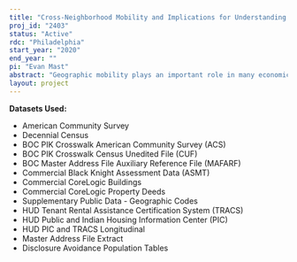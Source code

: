 ```yaml
---
title: "Cross-Neighborhood Mobility and Implications for Understanding Cities, Neighborhoods, and the Effectiveness of Place-Based Policies"
proj_id: "2403"
status: "Active"
rdc: "Philadelphia"
start_year: "2020"
end_year: ""
pi: "Evan Mast"
abstract: "Geographic mobility plays an important role in many economic issues, and thus mobility across metropolitan areas, states, and countries has been widely studied. Recent research increasingly suggests that mobility across neighborhoods is also important, for example in determining the effectiveness of place-based revitalization programs (Busso, Gregory, and Kline 2013) and influencing the long-term educational attainment and earnings of children (Chetty, Hendren, and Katz 2016; Chetty and Hendren 2018a,b; Chyn 2018). Yet despite this importance, studying cross-neighborhood mobility and its implications for individual outcomes has been challenging because of data limitations. This project combines data from the Census 2000 and 2010, American Community Surveys 2005-2018, and Master Address File (MAF) to obtain longitudinal individual observations with detailed location information, demographic characteristics, and outcomes. We first explore how different types of individuals move across different types of neighborhoods and how these mobility patterns shape individuals' longitudinal exposure to neighborhood characteristics such as poverty and segregation. We expect that mobility will lead to exposure measures that differ from measures using cross-sectional data. We then study the role of individual mobility in neighborhood change, and we expect this will reveal that neighborhoods are more dynamic than usually assumed. Finally, we use these data to study the effectiveness of place-based treatments for incumbent and future residents. Overall, our results will improve understanding of cross-neighborhood mobility, gentrification and neighborhood decline, and the effectiveness and distributional consequences of place-based treatments."
layout: project
---
```


**Datasets Used:**

  - American Community Survey 
  - Decennial Census 
  - BOC PIK Crosswalk American Community Survey (ACS) 
  - BOC PIK Crosswalk Census Unedited File (CUF) 
  - BOC Master Address File Auxiliary Reference File (MAFARF) 
  - Commercial Black Knight Assessment Data (ASMT) 
  - Commercial CoreLogic Buildings 
  - Commercial CoreLogic Property Deeds 
  - Supplementary Public Data - Geographic Codes 
  - HUD Tenant Rental Assistance Certification System (TRACS) 
  - HUD Public and Indian Housing Information Center (PIC) 
  - HUD PIC and TRACS Longitudinal 
  - Master Address File Extract 
  - Disclosure Avoidance Population Tables 

